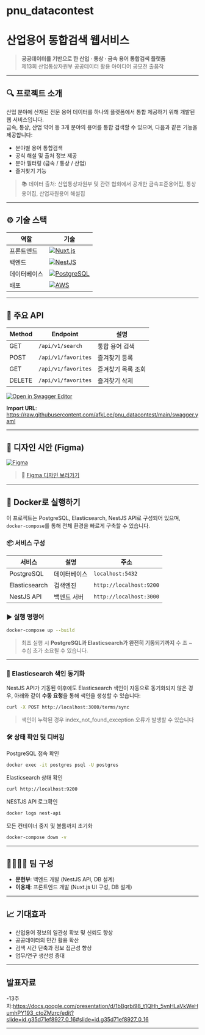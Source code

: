 # pnu_datacontest


# 산업용어 통합검색 웹서비스

> **공공데이터를 기반으로 한 산업 · 통상 · 금속 용어 통합검색 플랫폼**  
> 제13회 산업통상자원부 공공데이터 활용 아이디어 공모전 출품작

---

## 🔍 프로젝트 소개

산업 분야에 산재된 전문 용어 데이터를 하나의 플랫폼에서 통합 제공하기 위해 개발된 웹 서비스입니다.  
금속, 통상, 산업 약어 등 3개 분야의 용어를 통합 검색할 수 있으며, 다음과 같은 기능을 제공합니다:

- 분야별 용어 통합검색
- 공식 해설 및 출처 정보 제공
- 분야 필터링 (금속 / 통상 / 산업)
- 즐겨찾기 기능

> 📚 데이터 출처: 산업통상자원부 및 관련 협회에서 공개한 금속표준용어집, 통상용어집, 산업자원용어 해설집

---

## ⚙️ 기술 스택

| 역할       | 기술                        |
|------------|-----------------------------|
| 프론트엔드 | [![Nuxt.js](https://img.shields.io/badge/Nuxt.js-00DC82?style=for-the-badge&logo=nuxt.js&logoColor=white)](https://nuxt.com)                     |
| 백엔드     | [![NestJS](https://img.shields.io/badge/NestJS-E0234E?style=for-the-badge&logo=nestjs&logoColor=white)](https://nestjs.com) |
| 데이터베이스 | [![PostgreSQL](https://img.shields.io/badge/PostgreSQL-336791?style=for-the-badge&logo=postgresql&logoColor=white)](https://www.postgresql.org)                  |
| 배포       | [![AWS](https://img.shields.io/badge/AWS-232F3E?style=for-the-badge&logo=amazon-aws&logoColor=white)](https://aws.amazon.com)                       |

---

## 🧪 주요 API

| Method | Endpoint        | 설명                      |
|--------|------------------|---------------------------|
| GET    | `/api/v1/search` | 통합 용어 검색            |
| POST   | `/api/v1/favorites` | 즐겨찾기 등록         |
| GET    | `/api/v1/favorites` | 즐겨찾기 목록 조회     |
| DELETE | `/api/v1/favorites` | 즐겨찾기 삭제         |

[![Open in Swagger Editor](https://img.shields.io/badge/Swagger%20Editor-Open-blue?logo=swagger)](https://editor.swagger.io/?url=https://raw.githubusercontent.com/afkLee/pnu_datacontest/main/swagger.yaml)

 **Import URL**: https://raw.githubusercontent.com/afkLee/pnu_datacontest/main/swagger.yaml

---
## 🎨 디자인 시안 (Figma)

[![Figma](https://img.shields.io/badge/Figma-Design-blue?logo=figma)](https://www.figma.com/design/MR8PTDyiM76EosyiQEA3Kt/%EC%82%B0%EC%97%85-%EC%9A%A9%EC%96%B4-%ED%86%B5%ED%95%A9-%EC%84%9C%EB%B9%84%EC%8A%A4?node-id=5-2825)

> 📌 [Figma 디자인 보러가기](https://www.figma.com/design/MR8PTDyiM76EosyiQEA3Kt/%EC%82%B0%EC%97%85-%EC%9A%A9%EC%96%B4-%ED%86%B5%ED%95%A9-%EC%84%9C%EB%B9%84%EC%8A%A4?node-id=5-2825)

---
## 🐳 Docker로 실행하기

이 프로젝트는 PostgreSQL, Elasticsearch, NestJS API로 구성되어 있으며, `docker-compose`를 통해 전체 환경을 빠르게 구축할 수 있습니다.

### 📦 서비스 구성

| 서비스         | 설명             | 주소                      |
|----------------|------------------|---------------------------|
| PostgreSQL     | 데이터베이스     | `localhost:5432`          |
| Elasticsearch  | 검색엔진         | `http://localhost:9200`   |
| NestJS API     | 백엔드 서버      | `http://localhost:3000`   |

### ▶️ 실행 명령어

```bash
docker-compose up --build
```
> 최초 실행 시 **PostgreSQL과 Elasticsearch가 완전히 기동되기까지** 수 초 ~ 수십 초가 소요될 수 있습니다.

---
### 🧠 Elasticsearch 색인 동기화

NestJS API가 기동된 이후에도 Elasticsearch 색인이 자동으로 동기화되지 않은 경우, 아래와 같이 **수동 요청**을 통해 색인을 생성할 수 있습니다:

```bash
curl -X POST http://localhost:3000/terms/sync
```
> 색인이 누락된 경우 index_not_found_exception 오류가 발생할 수 있습니다

### 🛠 상태 확인 및 디버깅

PostgreSQL 접속 확인
```bash
docker exec -it postgres psql -U postgres
```
Elasticsearch 상태 확인
```bash
curl http://localhost:9200
```
NESTJS API 로그확인
```bash
docker logs nest-api
```
모든 컨테이너 중지 및 볼륨까지 초기화
```bash
docker-compose down -v
```
---


## 👨‍👩‍👧‍👦 팀 구성

- **문현부**: 백엔드 개발 (NestJS API, DB 설계)
- **이응재**: 프론트엔드 개발 (Nuxt.js UI 구성, DB 설계)

---


## 📈 기대효과

- 산업용어 정보의 일관성 확보 및 신뢰도 향상
- 공공데이터의 민간 활용 확산
- 검색 시간 단축과 정보 접근성 향상
- 업무/연구 생산성 증대

---
## 발표자료
-13주차:https://docs.google.com/presentation/d/1bBgrbi98_t1QHh_5vnHLaVkWeHumhPY193_ctoZMzrc/edit?slide=id.g35d71ef8927_0_16#slide=id.g35d71ef8927_0_16

---
